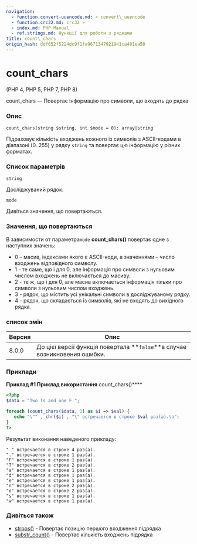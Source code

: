 ```yaml
---
navigation:
  - function.convert-uuencode.md: « convert\_uuencode
  - function.crc32.md: crc32 »
  - index.md: PHP Manual
  - ref.strings.md: Функції для роботи з рядками
title: count\_chars
origin_hash: ddf652f5224dc9f1fa9671347921941ca401ea50
---
```

# count\_chars

(PHP 4, PHP 5, PHP 7, PHP 8)

count\_chars — Повертає інформацію про символи, що входять до рядка

### Опис

```methodsynopsis
count_chars(string $string, int $mode = 0): array|string
```

Підраховує кількість входжень кожного із символів з ASCII-кодами в діапазоні (0..255) у рядку `string` та повертає цю інформацію у різних форматах.

### Список параметрів

`string`

Досліджуваний рядок.

`mode`

Дивіться значення, що повертаються.

### Значення, що повертаються

В зависимости от параметра`mode` **count\_chars()** повертає одне з наступних значень:

-   0 – масив, індексами якого є ASCII-коди, а значеннями – число входжень відповідного символу.
-   1 - те саме, що і для 0, але інформація про символи з нульовим числом входжень не включається до масиву.
-   2 - те ж, що і для 0, але масив включається інформація тільки про символи з нульовим числом входжень.
-   3 - рядок, що містить усі унікальні символи в досліджуваному рядку.
-   4 - рядок, що складається із символів, які не входять до вихідного рядка.

### список змін

| Версия | Опис |
| --- | --- |
| 8.0.0 | До цієї версії функція повертала \*\*`false`\*\*в случае возникновения ошибки. |

### Приклади

**Приклад #1 Приклад використання** count\_chars()\*\*\*\*

```php
<?php
$data = "Two Ts and one F.";

foreach (count_chars($data, 1) as $i => $val) {
   echo "\"" , chr($i) , "\" встречается в строке $val раз(а).\n";
}
?>
```

Результат виконання наведеного прикладу:

```
" " встречается в строке 4 раз(а).
"." встречается в строке 1 раз(а).
"F" встречается в строке 1 раз(а).
"T" встречается в строке 2 раз(а).
"a" встречается в строке 1 раз(а).
"d" встречается в строке 1 раз(а).
"e" встречается в строке 1 раз(а).
"n" встречается в строке 2 раз(а).
"o" встречается в строке 2 раз(а).
"s" встречается в строке 1 раз(а).
"w" встречается в строке 1 раз(а).
```

### Дивіться також

-   [strpos()](function.strpos.md) \- Повертає позицію першого входження підрядка
-   [substr\_count()](function.substr-count.md) \- Повертає кількість входжень підрядка
